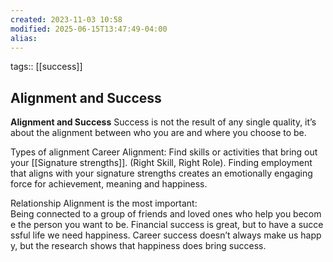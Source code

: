 ```yaml
---
created: 2023-11-03 10:58
modified: 2025-06-15T13:47:49-04:00
alias: 
---
```

tags:: [[success]]

## Alignment and Success

**Alignment and Success**
Success is not the result of any single quality, it’s about the alignment between who you are and where you choose to be.

Types of alignment
Career Alignment: Find skills or activities that bring out your [[Signature strengths]]. (Right Skill, Right Role). Finding employment that aligns with your signature strengths creates an emotionally engaging force for achievement, meaning and happiness.

Relationship Alignment is the most important: Being connected to a group of friends and loved ones who help you become the person you want to be. Financial success is great, but to have a successful life we need happiness. Career success doesn’t always make us happy, but the research shows that happiness does bring success.
